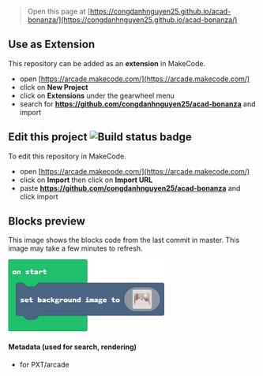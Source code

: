  


> Open this page at [https://congdanhnguyen25.github.io/acad-bonanza/](https://congdanhnguyen25.github.io/acad-bonanza/)

## Use as Extension

This repository can be added as an **extension** in MakeCode.

* open [https://arcade.makecode.com/](https://arcade.makecode.com/)
* click on **New Project**
* click on **Extensions** under the gearwheel menu
* search for **https://github.com/congdanhnguyen25/acad-bonanza** and import

## Edit this project ![Build status badge](https://github.com/congdanhnguyen25/acad-bonanza/workflows/MakeCode/badge.svg)

To edit this repository in MakeCode.

* open [https://arcade.makecode.com/](https://arcade.makecode.com/)
* click on **Import** then click on **Import URL**
* paste **https://github.com/congdanhnguyen25/acad-bonanza** and click import

## Blocks preview

This image shows the blocks code from the last commit in master.
This image may take a few minutes to refresh.

![A rendered view of the blocks](https://github.com/congdanhnguyen25/acad-bonanza/raw/master/.github/makecode/blocks.png)

#### Metadata (used for search, rendering)

* for PXT/arcade
<script src="https://makecode.com/gh-pages-embed.js"></script><script>makeCodeRender("{{ site.makecode.home_url }}", "{{ site.github.owner_name }}/{{ site.github.repository_name }}");</script>
